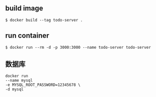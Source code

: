 ## build image

```shell
$ docker build --tag todo-server .
```

## run container

```shell
$ docker run --rm -d -p 3000:3000 --name todo-server todo-server
```

## 数据库

```shell
docker run
--name mysql
-e MYSQL_ROOT_PASSWORD=12345678 \
-d mysql
```
